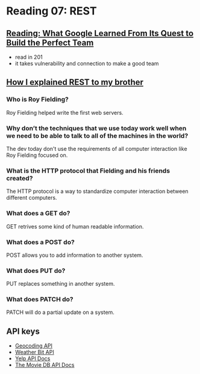 # Reading 07: REST

## [Reading: What Google Learned From Its Quest to Build the Perfect Team](https://www.google.com/amp/mobile.nytimes.com/2016/02/28/magazine/what-google-learned-from-its-quest-to-build-the-perfect-team.amp.html)

- read in 201
- it takes vulnerability and connection to make a good team

## [How I explained REST to my brother](https://gist.github.com/brookr/5977550)

### Who is Roy Fielding?

Roy Fielding helped write the first web servers.

### Why don’t the techniques that we use today work well when we need to be able to talk to all of the machines in the world?

The dev today don't use the requirements of all computer interaction like Roy Fielding focused on.

### What is the HTTP protocol that Fielding and his friends created?

The HTTP protocol is a way to standardize computer interaction between different computers.

### What does a GET do?

GET retrives some kind of human readable information.

### What does a POST do?

POST allows you to add information to another system.

### What does PUT do?

PUT replaces something in another system.

### What does PATCH do?

PATCH will do a partial update on a system.

## API keys

- [Geocoding API](https://locationiq.com/)
- [Weather Bit API](https://www.weatherbit.io/)
- [Yelp API Docs](https://www.yelp.com/developers/documentation/v3/business_search)
- [The Movie DB API Docs](https://developers.themoviedb.org/3/getting-started/introduction)
